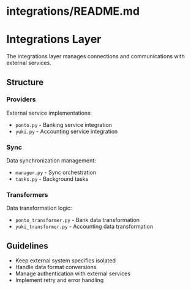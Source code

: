 # integrations/README.md

# Integrations Layer

The integrations layer manages connections and communications with external services.

## Structure

### Providers
External service implementations:
- `ponto.py` - Banking service integration
- `yuki.py` - Accounting service integration

### Sync
Data synchronization management:
- `manager.py` - Sync orchestration
- `tasks.py` - Background tasks

### Transformers
Data transformation logic:
- `ponto_transformer.py` - Bank data transformation
- `yuki_transformer.py` - Accounting data transformation

## Guidelines

- Keep external system specifics isolated
- Handle data format conversions
- Manage authentication with external services
- Implement retry and error handling